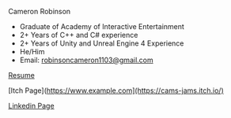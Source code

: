 Cameron Robinson

- Graduate of Academy of Interactive Entertainment
- 2+ Years of C++ and C# experience
- 2+ Years of Unity and Unreal Engine 4 Experience
- He/Him
- Email: robinsoncameron1103@gmail.com

[Resume](https://resume.creddle.io/)

[Itch Page](https://www.example.com](https://cams-jams.itch.io/)

[Linkedin Page](https://www.linkedin.com/in/cameron-robinson-9557051ba/)
